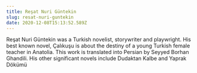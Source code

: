 ```yaml
---
title: Reşat Nuri Güntekin
slug: resat-nuri-guntekin
date: 2020-12-08T15:13:52.589Z
---
```

Reşat Nuri Güntekin was a Turkish novelist, storywriter and playwright. His best known novel, Çalıkuşu is about the destiny of a young Turkish female teacher in Anatolia. This work is translated into Persian by Seyyed Borhan Ghandili. His other significant novels include Dudaktan Kalbe and Yaprak Dökümü